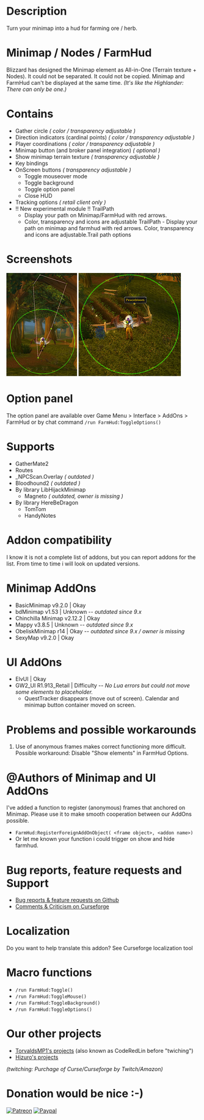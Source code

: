 # Description
Turn your minimap into a hud for farming ore / herb.

# Minimap / Nodes / FarmHud
Blizzard has designed the Minimap element as All-in-One (Terrain texture + Nodes).
It could not be separated. It could not be copied. Minimap and FarmHud can't be displayed at the same time.
*(It's like the Highlander: There can only be one.)*

# Contains
* Gather circle *( color / transparency adjustable )*
* Direction indicators (cardinal points) *( color / transparency adjustable )*
* Player coordinations *( color / transparency adjustable )*
* Minimap button (and broker panel integration) *( optional )*
* Show minimap terrain texture *( transparency adjustable )*
* Key bindings
* OnScreen buttons *( transparency adjustable )*
  * Toggle mouseover mode
  * Toggle background
  * Toggle option panel
  * Close HUD
* Tracking options *( retail client only )*
* !! New experimental module !! TrailPath
   * Display your path on Minimap/FarmHud with red arrows.
   * Color, transparency and icons are adjustable
TrailPath - Display your path on minimap and farmhud with red arrows. Color, transparency and icons are adjustable.Trail path options

# Screenshots
![FarmHud Screenshot1](./.github/media/farmhud1.jpg) ![FarmHud Screenshot2](./.github/media/farmhud2.jpg)

# Option panel
The option panel are available over  Game Menu > Interface > AddOns > FarmHud
or by chat command  `/run FarmHud:ToggleOptions()`

# Supports
* GatherMate2
* Routes
* \_NPCScan.Overlay *( outdated )*
* Bloodhound2 *( outdated )*
* By library LibHijackMinimap
  * Magneto *( outdated, owner is missing )*
* By library HereBeDragon
  * TomTom
  * HandyNotes

# Addon compatibility
I know it is not a complete list of addons, but you can report addons for the list.
From time to time i will look on updated versions.

# Minimap AddOns
* BasicMinimap v9.2.0 | Okay
* bdMinimap v1.53 | Unknown -- *outdated since 9.x*
* Chinchilla Minimap v2.12.2 | Okay
* Mappy v3.8.5 | Unknown -- *outdated since 9.x*
* ObeliskMinimap r14 | Okay  -- *outdated since 9.x / owner is missing*
* SexyMap v9.2.0 | Okay

# UI AddOns
* ElvUI | Okay
* GW2_UI R1.913_Retail | Difficulty -- *No Lua errors but could not move some elements to placeholder.*
  * QuestTracker disappears (move out of screen). Calendar and minimap button container moved on screen.

# Problems and possible workarounds
1. Use of anonymous frames makes correct functioning more difficult. Possible workaround: Disable "Show elements" in FarmHud Options.

# @Authors of Minimap and UI AddOns
I've added a function to register (anonymous) frames that anchored on Minimap.
Please use it to make smooth cooperation between our AddOns possible.
* `FarmHud:RegisterForeignAddOnObject( <frame object>, <addon name>)`
* Or let me known your function i could trigger on show and hide farmhud.

# Bug reports, feature requests and Support
* [Bug reports & feature requests on Github](https://github.com/hizuro/FarmHud/issues)
* [Comments & Criticism on Curseforge](https://www.curseforge.com/wow/addons/farmhud)

# Localization
Do you want to help translate this addon?
See Curseforge localization tool

# Macro functions
* `/run FarmHud:Toggle()`
* `/run FarmHud:ToggleMouse()`
* `/run FarmHud:ToggleBackground()`
* `/run FarmHud:ToggleOptions()`

# Our other projects
* [TorvaldsMP1's projects](https://www.curseforge.com/members/torvaldsmp1/projects) (also known as CodeRedLin before "twiching")
* [Hizuro's projects](https://www.curseforge.com/members/hizuro_de/projects)

*(twitching: Purchage of Curse/Curseforge by Twitch/Amazon)*

# Donation would be nice :-)
[![Patreon](https://img.shields.io/badge/Patreon-gray?logo=patreon&amp;style=for-the-badge)](https://www.patreon.com/bePatron?u=12558524) [![Paypal](https://img.shields.io/badge/Paypal-gray?logo=paypal&amp;style=for-the-badge)](https://paypal.me/hizuro)
